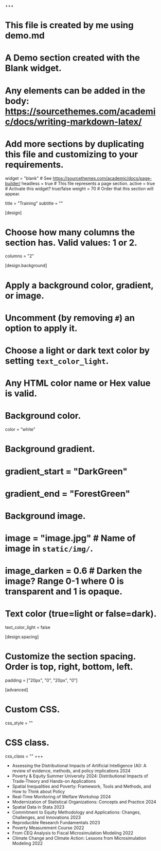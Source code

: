 +++
# This file is created by me using demo.md
# A Demo section created with the Blank widget.
# Any elements can be added in the body: https://sourcethemes.com/academic/docs/writing-markdown-latex/
# Add more sections by duplicating this file and customizing to your requirements.

widget = "blank"  # See https://sourcethemes.com/academic/docs/page-builder/
headless = true  # This file represents a page section.
active = true  # Activate this widget? true/false
weight = 70  # Order that this section will appear.

title = "Training"
subtitle = ""

[design]
  # Choose how many columns the section has. Valid values: 1 or 2.
  columns = "2"

[design.background]
  # Apply a background color, gradient, or image.
  #   Uncomment (by removing `#`) an option to apply it.
  #   Choose a light or dark text color by setting `text_color_light`.
  #   Any HTML color name or Hex value is valid.

  # Background color.
 color = "white"
  
  # Background gradient.
#  gradient_start = "DarkGreen"
#  gradient_end = "ForestGreen"
  
  # Background image.
  # image = "image.jpg"  # Name of image in `static/img/`.
  # image_darken = 0.6  # Darken the image? Range 0-1 where 0 is transparent and 1 is opaque.

  # Text color (true=light or false=dark).
  text_color_light = false

[design.spacing]
  # Customize the section spacing. Order is top, right, bottom, left.
  padding = ["20px", "0", "20px", "0"]

[advanced]
 # Custom CSS. 
 css_style = ""
 
 # CSS class.
 css_class = ""
+++

+ Assessing the Distributional Impacts of Artificial Intelligence (AI): A review of evidence, methods, and policy implications 2024
+ Poverty & Equity Summer University 2024: Distributional Impacts of Trade-Theory and Hands-on Applications
+ Spatial Inequalities and Poverty: Framework, Tools and Methods, and How to Think about Policy
+ Real-Time Monitoring of Welfare Workshop 2024
+ Modernization of Statistical Organizations: Concepts and Practice 2024
+ Spatial Data in Stata 2023
+ Commitment to Equity Methodology and Applications: Changes, Challenges, and Innovations 2023
+ Reproducible Research Fundamentals 2023
+ Poverty Measurement Course 2022
+ From CEQ Analysis to Fiscal Microsimulation Modeling 2022
+ Climate Change and Climate Action: Lessons from Microsimulation Modeling 2022

